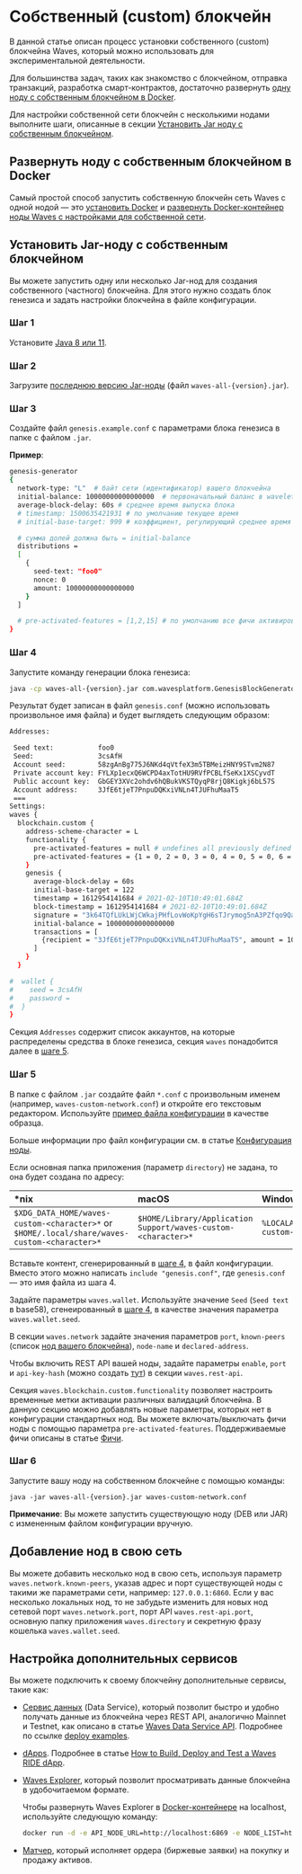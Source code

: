 # Собственный (сustom) блокчейн

В данной статье описан процесс установки собственного (custom) блокчейна Waves, который можно использовать для экспериментальной деятельности.

Для большинства задач, таких как знакомство с блокчейном, отправка транзакций, разработка смарт-контрактов, достаточно развернуть [одну ноду с собственным блокчейном в Docker](#развернуть-ноду-с-собственным-блокчейном-в-docker).

Для настройки собственной сети блокчейн с несколькими нодами выполните шаги, описанные в секции [Установить Jar ноду с собственным блокчейном](#установить-jar-ноду-с-собственным-блокчейном).

## Развернуть ноду с собственным блокчейном в Docker

Самый простой способ запустить собственную блокчейн сеть Waves с одной нодой — это [установить Docker](https://docs.docker.com/engine/install/) и [развернуть  Docker-контейнер ноды Waves с настройками для собственной сети](https://hub.docker.com/r/wavesplatform/waves-private-node).

## Установить Jar-ноду с собственным блокчейном

Вы можете запустить одну или несколько Jar-нод для создания собственного (частного) блокчейна.
Для этого нужно создать блок генезиса и задать настройки блокчейна в файле конфигурации.

### Шаг 1

Установите [Java 8 или 11](https://java.com/en/download/).

### Шаг 2

Загрузите [последнюю версию Jar-ноды](https://github.com/wavesplatform/Waves/releases) (файл `waves-all-{version}.jar`).

### Шаг 3

Создайте файл `genesis.example.conf` с параметрами блока генезиса в папке с файлом `.jar`.

**Пример**:

```bash
genesis-generator
{
  network-type: "L"  # байт сети (идентификатор) вашего блокчейна
  initial-balance: 10000000000000000  # первоначальный баланс в wavelets
  average-block-delay: 60s # среднее время выпуска блока
  # timestamp: 1500635421931 # по умолчанию текущее время
  # initial-base-target: 999 # коэффициент, регулирующий среднее время выпуска блока; если не указан, вычисляется автоматически

  # сумма долей должна быть = initial-balance
  distributions = 
  [
    { 
      seed-text: "foo0"
      nonce: 0
      amount: 10000000000000000
    }
  ]

  # pre-activated-features = [1,2,15] # по умолчанию все фичи активированы с высоты 0
}
```

### Шаг 4

Запустите команду генерации блока генезиса:

```bash
java -cp waves-all-{version}.jar com.wavesplatform.GenesisBlockGenerator genesis.example.conf
```

Результат будет записан в файл `genesis.conf` (можно использовать произвольное имя файла) и будет выглядеть следующим образом:

```bash
Addresses:

 Seed text:           foo0
 Seed:                3csAfH
 Account seed:        58zgAnBg775J6NKd4qVtfeX3m5TBMeizHNY9STvm2N87
 Private account key: FYLXp1ecxQ6WCPD4axTotHU9RVfPCBLfSeKx1XSCyvdT
 Public account key:  GbGEY3XVc2ohdv6hQBukVKSTQyqP8rjQ8Kigkj6bL57S
 Account address:     3JfE6tjeT7PnpuDQKxiVNLn4TJUFhuMaaT5
 ===
Settings:
waves {
  blockchain.custom {
    address-scheme-character = L
    functionality {
      pre-activated-features = null # undefines all previously defined pre-activated features
      pre-activated-features = {1 = 0, 2 = 0, 3 = 0, 4 = 0, 5 = 0, 6 = 0, 7 = 0, 8 = 0, 9 = 0, 10 = 0, 11 = 0, 12 = 0, 13 = 0, 14 = 0, 15 = 0}
    }
    genesis {
      average-block-delay = 60s
      initial-base-target = 122
      timestamp = 1612954141684 # 2021-02-10T10:49:01.684Z
      block-timestamp = 1612954141684 # 2021-02-10T10:49:01.684Z
      signature = "3k64TQfLUkLWjCWkajPHfLovWoKpYgH6sTJrymog5nA3PZfqo9Qa1dKtRsDmvavULgEkMGACsxH2eCsnrua4JX9F"
      initial-balance = 10000000000000000
      transactions = [
        {recipient = "3JfE6tjeT7PnpuDQKxiVNLn4TJUFhuMaaT5", amount = 10000000000000000}
      ]
    }
  }

#  wallet {
#    seed = 3csAfH
#    password =
#  }
}
```

Секция `Addresses` содержит список аккаунтов, на которые распределены средства в блоке генезиса, секция `waves` понадобится далее в [шаге 5](#шаг-5).

### Шаг 5

В папке с файлом `.jar` создайте файл `*.conf` с произвольным именем (например, `waves-custom-network.conf`) и откройте его текстовым редактором. Используйте [пример файла конфигурации](https://github.com/wavesplatform/private-node-docker-image/blob/stagenet/waves.custom.conf) в качестве образца.

Больше информации про файл конфигурации см. в статье [Конфигурация ноды](/ru/waves-node/node-configuration).

Если основная папка приложения (параметр `directory`) не задана, то она будет создана по адресу:

| *nix | macOS | Windows |
| :--- | :--- | :--- |
| `$XDG_DATA_HOME/waves-custom-<character>*` or `$HOME/.local/share/waves-custom-<character>*` | `$HOME/Library/Application Support/waves-custom-<character>*` | `%LOCALAPPDATA%/waves-custom-<character>*` |

Вставьте контент, сгенерированный в [шаге 4](#шаг-4), в файл конфигурации. Вместо этого можно написать `include "genesis.conf"`, где `genesis.conf` — это имя файла из шага 4.

Задайте параметры `waves.wallet`. Используйте значение `Seed` (`Seed text` в base58), сгенеированный в [шаге 4](#шаг-4), в качестве значения параметра `waves.wallet.seed`.

В секции `waves.network` задайте значения параметров `port`, `known-peers` (список [нод вашего блокчейна](#добавление-нод-в-свою-сеть)), `node-name` и `declared-address`.

Чтобы включить REST API вашей ноды, задайте параметры `enable`, `port` и `api-key-hash` (можно создать [тут](https://nodes.wavesnodes.com/api-docs/index.html#/utils/hashSecure_1)) в секции `waves.rest-api`.

Секция `waves.blockchain.custom.functionality` позволяет настроить временные метки активации различных валидаций блокчейна. В данную секцию можно добавлять новые параметры, которых нет в конфигурации стандартных нод. Вы можете включать/выключать фичи ноды с помощью параметра `pre-activated-features`. Поддерживаемые фичи описаны в статье [Фичи](/ru/waves-node/features/).

### Шаг 6

Запустите вашу ноду на собственном блокчейне с помощью команды:

```
java -jar waves-all-{version}.jar waves-custom-network.conf
```

**Примечание**: Вы можете запустить существующую ноду (DEB или JAR) с измененным файлом конфигурации вручную.

## Добавление нод в свою сеть

Вы можете добавить несколько нод в свою сеть, используя параметр `waves.network.known-peers`, указав адрес и порт существующей ноды с такими же параметрами сети, например: `127.0.0.1:6860`. Если у вас несколько локальных нод, то не забудьте изменить для новых нод сетевой порт `waves.network.port`, порт API `waves.rest-api.port`, основную папку приложения `waves.directory` и секретную фразу кошелька `waves.wallet.seed`.

## Настройка дополнительных сервисов

Вы можете подключить к своему блокчейну дополнительные сервисы, такие как:

* [Cервис данных](/ru/building-apps/waves-api-and-sdk/waves-data-service-api) (Data Service), который позволит быстро и удобно получать данные из блокчейна через REST API, аналогично Mainnet и Testnet, как описано в статье [Waves Data Service API](/ru/building-apps/waves-api-and-sdk/waves-data-service-api). Подробнее по ссылке [deploy examples](https://github.com/wavesplatform/deploy-examples).

* [dApps](/ru/blockchain/account/dapp). Подробнее в статье [How to Build, Deploy and Test a Waves RIDE dApp](https://medium.com/wavesprotocol/how-to-build-deploy-and-test-a-waves-ride-dapp-785311f58c2).

* [Waves Explorer](/ru/ecosystem/waves-explorer/about-waves-explorer), который позволит просматривать данные блокчейна в удобочитаемом формате.

   Чтобы развернуть Waves Explorer в [Docker-контейнере](https://hub.docker.com/r/wavesplatform/explorer) на localhost, используйте следующую команду:

   ```bash
   docker run -d -e API_NODE_URL=http://localhost:6869 -e NODE_LIST=http://localhost:6869 -p 3000:8080 wavesplatform/explorer
   ```

* [Матчер](https://github.com/wavesplatform/matcher), который исполняет ордера (биржевые заявки) на покупку и продажу активов.

<!--* [Matcher](https://docs.waves.exchange/en/waves-matcher/) -->
